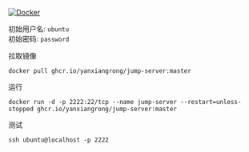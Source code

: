 [![Docker](https://github.com/yanxiangrong/jump-server/actions/workflows/docker-publish.yml/badge.svg)](https://github.com/yanxiangrong/jump-server/actions/workflows/docker-publish.yml)

初始用户名: `ubuntu`  
初始密码: `password`

拉取镜像
```shell
docker pull ghcr.io/yanxiangrong/jump-server:master
```

运行
```shell
docker run -d -p 2222:22/tcp --name jump-server --restart=unless-stopped ghcr.io/yanxiangrong/jump-server:master
```

测试
```shell
ssh ubuntu@localhost -p 2222
```
